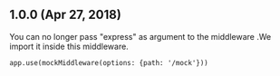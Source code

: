 ## 1.0.0 (Apr 27, 2018)
You can no longer pass "express" as argument to the middleware .We import it inside this middleware.

```
app.use(mockMiddleware(options: {path: '/mock'}))
```
